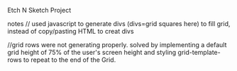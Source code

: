 Etch N Sketch Project


notes
// used javascript to generate divs (divs=grid squares here) to fill grid, instead of copy/pasting HTML to creat divs

//grid rows were not generating properly. solved by implementing a default grid height of 75% of the user's screen height and styling grid-template-rows to repeat to the end of the Grid.